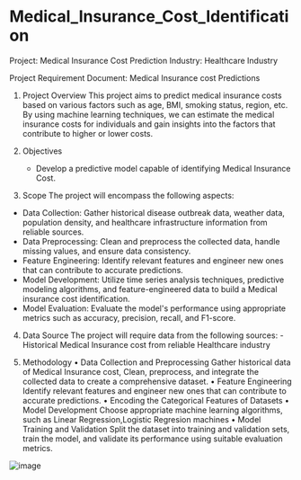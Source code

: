 # Medical_Insurance_Cost_Identification
Project: Medical Insurance Cost Prediction
Industry: Healthcare Industry

Project Requirement Document: Medical Insurance cost Predictions

1)	Project Overview
 This project aims to predict medical insurance costs based on various factors such as age, BMI, smoking status, region, etc. By using machine learning techniques, we can estimate the medical insurance costs for individuals and gain insights into the factors that contribute to higher or lower costs.

2)	Objectives
       - Develop a predictive model capable of identifying Medical Insurance Cost.

3)	Scope
The project will encompass the following aspects:

- Data Collection: Gather historical disease outbreak data, weather data, population density, and healthcare infrastructure information from reliable sources.
- Data Preprocessing: Clean and preprocess the collected data, handle missing values, and ensure data consistency.
- Feature Engineering: Identify relevant features and engineer new ones that can contribute to accurate predictions.
- Model Development: Utilize time series analysis techniques, predictive modeling algorithms, and feature-engineered data to build a Medical insurance cost identification.
- Model Evaluation: Evaluate the model's performance using appropriate metrics such as accuracy, precision, recall, and F1-score.

4)	Data Source 
   The project will require data from the following sources:
   -Historical Medical Insurance cost from reliable Healthcare industry

5)	Methodology
•	Data Collection and Preprocessing   Gather historical data of Medical Insurance cost, Clean, preprocess, and integrate the collected data to create a comprehensive dataset.
•	Feature Engineering Identify relevant features and engineer new ones that can contribute to accurate predictions.
•	Encoding the Categorical Features of Datasets
•	Model Development Choose appropriate machine learning algorithms, such as Linear Regression,Logistic Regresion machines
•	Model Training and Validation  Split the dataset into training and validation sets, train the model, and validate its performance using suitable evaluation metrics.

![image](https://github.com/DevSijariya/Medical_Insurance_Cost_Identification/assets/129308556/7a8aaf13-fdda-45e2-8ada-045607c2c103)


